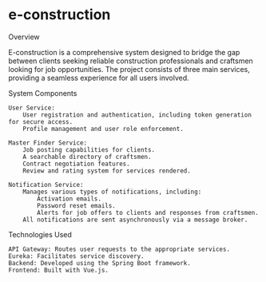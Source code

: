 # e-construction

Overview

E-construction is a comprehensive system designed to bridge the gap between clients seeking reliable construction professionals and craftsmen looking for job opportunities. The project consists of three main services, providing a seamless experience for all users involved.

System Components

    User Service:
        User registration and authentication, including token generation for secure access.
        Profile management and user role enforcement.

    Master Finder Service:
        Job posting capabilities for clients.
        A searchable directory of craftsmen.
        Contract negotiation features.
        Review and rating system for services rendered.

    Notification Service:
        Manages various types of notifications, including:
            Activation emails.
            Password reset emails.
            Alerts for job offers to clients and responses from craftsmen.
        All notifications are sent asynchronously via a message broker.

Technologies Used

    API Gateway: Routes user requests to the appropriate services.
    Eureka: Facilitates service discovery.
    Backend: Developed using the Spring Boot framework.
    Frontend: Built with Vue.js.